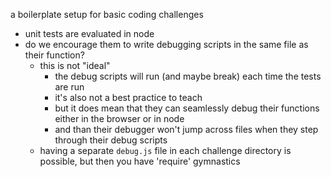 a boilerplate setup for basic coding challenges

* unit tests are evaluated in node
* do we encourage them to write debugging scripts in the same file as their function?
  * this is not "ideal"
    * the debug scripts will run (and maybe break) each time the tests are run
    * it's also not a best practice to teach
    * but it does mean that they can seamlessly debug their functions either in the browser or in node
    * and than their debugger won't jump across files when they step through their debug scripts
  * having a separate `debug.js` file in each challenge directory is possible, but then you have 'require' gymnastics
